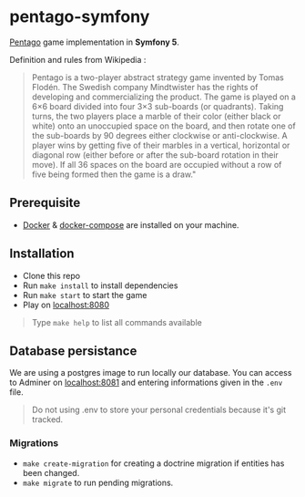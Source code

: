 # pentago-symfony

[Pentago](https://en.wikipedia.org/wiki/Pentago) game implementation in **Symfony 5**.


Definition and rules from Wikipedia :

> Pentago is a two-player abstract strategy game invented by Tomas Flodén. The Swedish company Mindtwister has the rights of developing and commercializing the product. The game is played on a 6×6 board divided into four 3×3 sub-boards (or quadrants). Taking turns, the two players place a marble of their color (either black or white) onto an unoccupied space on the board, and then rotate one of the sub-boards by 90 degrees either clockwise or anti-clockwise. A player wins by getting five of their marbles in a vertical, horizontal or diagonal row (either before or after the sub-board rotation in their move). If all 36 spaces on the board are occupied without a row of five being formed then the game is a draw."


## Prerequisite

- [Docker](https://www.docker.com/) & [docker-compose](https://docs.docker.com/compose/) are installed on your machine.

## Installation

- Clone this repo
- Run `make install` to install dependencies
- Run `make start` to start the game
- Play on [localhost:8080](http://localhost:8080)
  
> Type `make help` to list all commands available

## Database persistance

We are using a postgres image to run locally our database.
You can access to Adminer on [localhost:8081](http://localhost:8081) and entering informations given in the `.env` file.

> Do not using .env to store your personal credentials because it's git tracked.

### Migrations

- `make create-migration` for creating a doctrine migration if entities has been changed.
- `make migrate` to run pending migrations.
